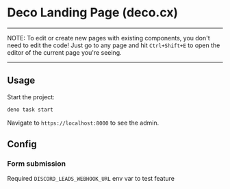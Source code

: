# Deco Landing Page (deco.cx)

---

NOTE: To edit or create new pages with existing components, you don't need to
edit the code! Just go to any page and hit `Ctrl+Shift+E` to open the editor of
the current page you're seeing.

---

## Usage

Start the project:

```sh
deno task start
```

Navigate to `https://localhost:8000` to see the admin.

## Config

### Form submission

Required `DISCORD_LEADS_WEBHOOK_URL` env var to test feature
